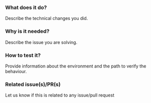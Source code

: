 <!--
Hello 👋 Thank you for submitting a pull request.

To help us merge your PR, make sure to follow the instructions below:

- Create or update the documentation. (Should be made against the documentation branch)
- Create or update the tests.
- Refer to the issue you are closing in the PR description - fix #issue
- Specify if the PR is in WIP (work in progress) state or ready to be merged

Please ensure you read through the Contributing Guide: https://github.com/akemona/strapi/blob/master/CONTRIBUTING.md
-->

### What does it do?

Describe the technical changes you did.

### Why is it needed?

Describe the issue you are solving.

### How to test it?

Provide information about the environment and the path to verify the behaviour.

### Related issue(s)/PR(s)

Let us know if this is related to any issue/pull request
